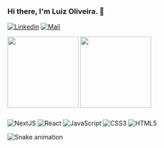 ### Hi there, I'm Luiz Oliveira. 👋

[![Linkedin](https://img.shields.io/badge/LinkedIn-0077B5?style=for-the-badge&logo=linkedin&logoColor=white)](https://www.linkedin.com/in/luiz-oliveira-08/)
[![Mail](https://img.shields.io/badge/Gmail-D14836?style=for-the-badge&logo=gmail&logoColor=white)](mailto:luizoliveira2808@gmail.com)

<div>
<img height="160em" src="https://github-readme-stats.vercel.app/api?username=luizsp7m&show_icons=true&theme=radical&include_all_commits=true&count_private=true"/>
<img height="160em" src="https://github-readme-stats.vercel.app/api/top-langs/?username=luizsp7m&layout=compact&langs_count=7&theme=radical"/>
</div>

###

![NextJS](https://img.shields.io/badge/next.js-000000?style=for-the-badge&logo=nextdotjs&logoColor=white)
![React](https://img.shields.io/badge/React-2c3e50?style=for-the-badge&logo=react&logoColor=61DAFB)
![JavaScript](https://img.shields.io/badge/JavaScript-F7DF1E?style=for-the-badge&logo=javascript&logoColor=black)
![CSS3](https://img.shields.io/badge/CSS3-1572B6?style=for-the-badge&logo=css3&logoColor=white)
![HTML5](https://img.shields.io/badge/HTML5-E34F26?style=for-the-badge&logo=html5&logoColor=white)

![Snake animation](https://github.com/luizsp7m/luizsp7m/blob/output/github-contribution-grid-snake.svg)
